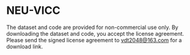 # NEU-VICC

The dataset and code are provided for non-commercial use only. By downloading the dataset and code, you accept the license agreement. Please send the signed license agreement to vdt2048@163.com for a download link.
